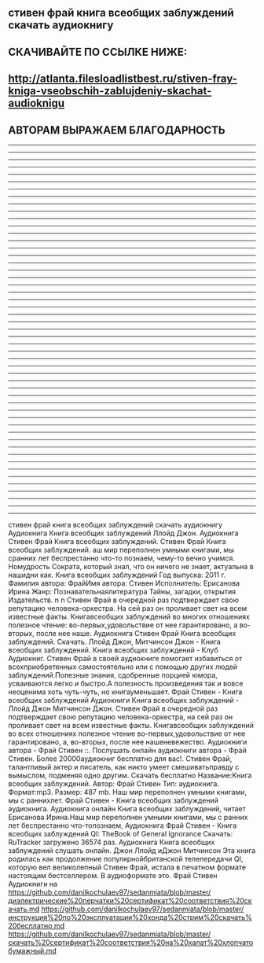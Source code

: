 стивен фрай книга всеобщих заблуждений скачать аудиокнигу
--------------------------------------------------
СКАЧИВАЙТЕ ПО ССЫЛКЕ НИЖЕ:
--------------------------------------------------
http://atlanta.filesloadlistbest.ru/stiven-fray-kniga-vseobschih-zablujdeniy-skachat-audioknigu
--------------------------------------------------
АВТОРАМ ВЫРАЖАЕМ БЛАГОДАРНОСТЬ
--------------------------------------------------
--------------------------------------------------
--------------------------------------------------
--------------------------------------------------
--------------------------------------------------
--------------------------------------------------
--------------------------------------------------
--------------------------------------------------
--------------------------------------------------
--------------------------------------------------
--------------------------------------------------
--------------------------------------------------
--------------------------------------------------
--------------------------------------------------
--------------------------------------------------
--------------------------------------------------
--------------------------------------------------
--------------------------------------------------
--------------------------------------------------
--------------------------------------------------
--------------------------------------------------
--------------------------------------------------
--------------------------------------------------
--------------------------------------------------
--------------------------------------------------
--------------------------------------------------
--------------------------------------------------
--------------------------------------------------
--------------------------------------------------
--------------------------------------------------
--------------------------------------------------
--------------------------------------------------
--------------------------------------------------
--------------------------------------------------
--------------------------------------------------
--------------------------------------------------
--------------------------------------------------
--------------------------------------------------
--------------------------------------------------
--------------------------------------------------
--------------------------------------------------
--------------------------------------------------
--------------------------------------------------
--------------------------------------------------
--------------------------------------------------
--------------------------------------------------
--------------------------------------------------
--------------------------------------------------
--------------------------------------------------
--------------------------------------------------
--------------------------------------------------
--------------------------------------------------
стивен фрай книга всеобщих заблуждений скачать аудиокнигу Аудиокнига Книга всеобщих заблуждений Ллойд Джон. Аудиокнига Стивен Фрай Книга всеобщих заблуждений. Стивен Фрай Книга всеобщих заблуждений. аш мир переполнен умными книгами, мы сранних лет беспрестанно что-то познаем, чему-то вечно учимся. Номудрость Сократа, который знал, что он ничего не знает, актуальна в нашидни как. Книга всеобщих заблуждений Год выпуска: 2011 г. Фамилия автора: ФрайИмя автора: Стивен Исполнитель: Ерисанова Ирина Жанр: Познавательнаялитература  Тайны, загадки, открытия  Издательств. n n Стивен Фрай в очередной раз подтверждает свою репутацию человека-оркестра. На сей раз он проливает свет на всем известные факты. Книгавсеобщих заблуждений во многих отношениях полезное чтение: во-первых,удовольствие от нее гарантировано, а во-вторых, после нее наше. Аудиокнига Стивен Фрай Книга всеобщих заблуждений. Скачать. Ллойд Джон, Митчинсон Джон - Книга всеобщих заблуждений. Книга всеобщих заблуждений - Клуб Аудиокниг. Стивен Фрай в своей аудиокниге помогает избавиться от всехприобретенных самостоятельно или с помощью других людей заблуждений.Полезные знания, сдобренные порцией юмора, усваиваются легко и быстро.А полезность произведения так и вовсе неоценима  хоть чуть-чуть, но книгауменьшает. Фрай Стивен - Книга всеобщих заблуждений  Аудиокниги
Книга всеобщих заблуждений - Ллойд Джон  Митчинсон Джон. Стивен Фрай в очередной раз подтверждает свою репутацию человека-оркестра, на сей раз он проливает свет на всем известные факты. Книгавсеобщих заблуждений во всех отношениях полезное чтение  во-первых,удовольствие от нее гарантировано, а, во-вторых, после нее нашеневежество. Аудиокниги автора - Фрай Стивен ::. Послушать онлайн аудиокниги автора - Фрай Стивен. Более 20000аудиокниг бесплатно для вас!. Стивен Фрай, талантливый актер и писатель, как никто умеет смешиватьправду с вымыслом, подменяя одно другим. Скачать бесплатно  Название:Книга всеобщих заблуждений. Автор: Фрай Стивен Тип: аудиокнига. Формат:mp3. Размер: 487 mb. Наш мир переполнен умными книгами, мы с раннихлет. Фрай Стивен - Книга всеобщих заблуждений аудиокнига. Аудиокнига онлайн Книга всеобщих заблуждений, читает Ерисанова Ирина.Наш мир переполнен умными книгами, мы с ранних лет беспрестанно что-топознаем,  Аудиокнига Фрай Стивен - Книга всеобщих заблуждений QI: TheBook of General Ignorance  Скачать:  RuTracker  загружено 36574 раз. Аудиокнига Книга всеобщих заблуждений слушать онлайн. Джон Ллойд иДжон Митчинсон  Эта книга родилась как продолжение популярнойбританской телепередачи QI, которую вел великолепный Стивен Фрай, истала в печатном формате настоящим бестселлером. В аудиоформате это. Фрай Стивен  Аудиокниги на
https://github.com/danilkochulaev97/sedanmiata/blob/master/диэлектрические%20перчатки%20сертификат%20соответствия%20скачать.md
https://github.com/danilkochulaev97/sedanmiata/blob/master/инструкция%20по%20эксплуатации%20хонда%20стрим%20скачать%20бесплатно.md
https://github.com/danilkochulaev97/sedanmiata/blob/master/скачать%20сертификат%20соответствия%20на%20халат%20хлопчатобумажный.md